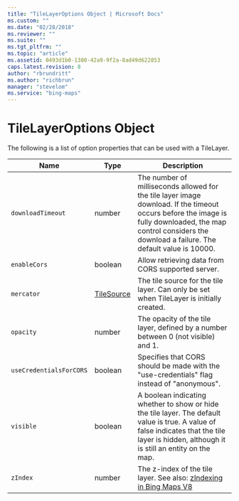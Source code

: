 ```yaml
---
title: "TileLayerOptions Object | Microsoft Docs"
ms.custom: ""
ms.date: "02/28/2018"
ms.reviewer: ""
ms.suite: ""
ms.tgt_pltfrm: ""
ms.topic: "article"
ms.assetid: 0493d1b0-1380-42a9-9f2a-8ad49d622853
caps.latest.revision: 8
author: "rbrundritt"
ms.author: "richbrun"
manager: "stevelom"
ms.service: "bing-maps"
---
```

# TileLayerOptions Object
The following is a list of option properties that can be used with a TileLayer.

Name                | Type          | Description
------------------- | ------------- | ----------------------------------------
`downloadTimeout`   | number        | The number of milliseconds allowed for the tile layer image download. If the timeout occurs before the image is fully downloaded, the map control considers the download a failure. The default value is 10000. 
`enableCors` | boolean | Allow retrieving data from CORS supported server.
`mercator`          | [TileSource](tilesource-class.md)    | The tile source for the tile layer. Can only be set when TileLayer is initially created.
`opacity`           | number        | The opacity of the tile layer, defined by a number between 0 (not visible) and 1.
`useCredentialsForCORS` | boolean | Specifies that CORS should be made with the "use-credentials" flag instead of "anonymous".
`visible`           | boolean       | A boolean indicating whether to show or hide the tile layer. The default value is true. A value of false indicates that the tile layer is hidden, although it is still an entity on the map.
`zIndex`            | number        | The z-index of the tile layer. See also: [zIndexing in Bing Maps V8](../articles/zindexing-in-bing-maps-v8.md) 	
